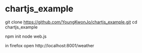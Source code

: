 # chartjs_example

git clone https://github.com/YoungKwonJo/chartjs_example.git
cd chartjs_example

npm init
node web.js

in firefox
 open http://localhost:8001/weather

